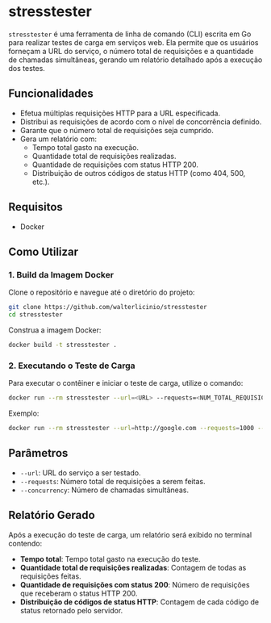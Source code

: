 # stresstester

`stresstester` é uma ferramenta de linha de comando (CLI) escrita em Go para realizar testes de carga em serviços web. Ela permite que os usuários forneçam a URL do serviço, o número total de requisições e a quantidade de chamadas simultâneas, gerando um relatório detalhado após a execução dos testes.

## Funcionalidades

- Efetua múltiplas requisições HTTP para a URL especificada.
- Distribui as requisições de acordo com o nível de concorrência definido.
- Garante que o número total de requisições seja cumprido.
- Gera um relatório com:
  - Tempo total gasto na execução.
  - Quantidade total de requisições realizadas.
  - Quantidade de requisições com status HTTP 200.
  - Distribuição de outros códigos de status HTTP (como 404, 500, etc.).

## Requisitos

- Docker

## Como Utilizar

### 1. Build da Imagem Docker

Clone o repositório e navegue até o diretório do projeto:

```sh
git clone https://github.com/walterlicinio/stresstester
cd stresstester
```

Construa a imagem Docker:

```sh
docker build -t stresstester .
```

### 2. Executando o Teste de Carga

Para executar o contêiner e iniciar o teste de carga, utilize o comando:

```sh
docker run --rm stresstester --url=<URL> --requests=<NUM_TOTAL_REQUISICOES> --concurrency=<NUM_CONCORRENCIA>
```

Exemplo:

```sh
docker run --rm stresstester --url=http://google.com --requests=1000 --concurrency=50
```

## Parâmetros

- `--url`: URL do serviço a ser testado.
- `--requests`: Número total de requisições a serem feitas.
- `--concurrency`: Número de chamadas simultâneas.

## Relatório Gerado

Após a execução do teste de carga, um relatório será exibido no terminal contendo:

- **Tempo total**: Tempo total gasto na execução do teste.
- **Quantidade total de requisições realizadas**: Contagem de todas as requisições feitas.
- **Quantidade de requisições com status 200**: Número de requisições que receberam o status HTTP 200.
- **Distribuição de códigos de status HTTP**: Contagem de cada código de status retornado pelo servidor.